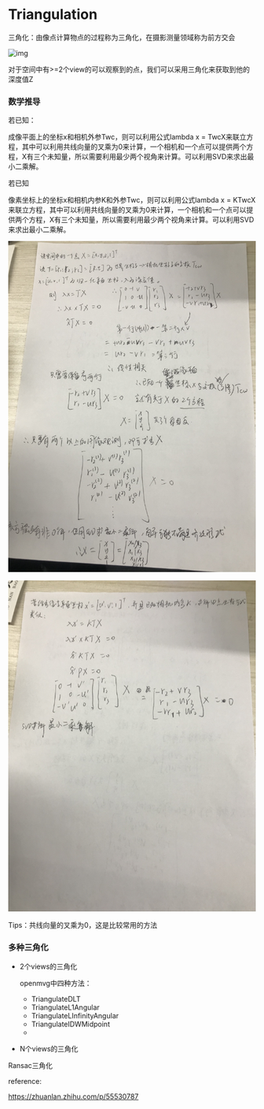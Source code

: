 # Triangulation

三角化：由像点计算物点的过程称为三角化，在摄影测量领域称为前方交会

![img](https://pic3.zhimg.com/80/v2-bc36bd3c7fdf318ada42c624d732499e_720w.jpg)



对于空间中有>=2个view的可以观察到的点，我们可以采用三角化来获取到他的深度值Z







### 数学推导

若已知：

成像平面上的坐标x和相机外参Twc，则可以利用公式lambda x = TwcX来联立方程，其中可以利用共线向量的叉乘为0来计算，一个相机和一个点可以提供两个方程，X有三个未知量，所以需要利用最少两个视角来计算。可以利用SVD来求出最小二乘解。



若已知

像素坐标上的坐标x和相机内参K和外参Twc，则可以利用公式lambda x = KTwcX来联立方程，其中可以利用共线向量的叉乘为0来计算，一个相机和一个点可以提供两个方程，X有三个未知量，所以需要利用最少两个视角来计算。可以利用SVD来求出最小二乘解。

![Triangulation_1](..\picture\Triangulation_1.png)

![Triangulation_2](..\picture\Triangulation_2.png)

Tips：共线向量的叉乘为0，这是比较常用的方法



### 多种三角化

- 2个views的三角化

  openmvg中四种方法：

  - TriangulateDLT
  - TriangulateL1Angular
  - TriangulateLInfinityAngular
  - TriangulateIDWMidpoint
  - 

  

- N个views的三角化





Ransac三角化











reference:

https://zhuanlan.zhihu.com/p/55530787










